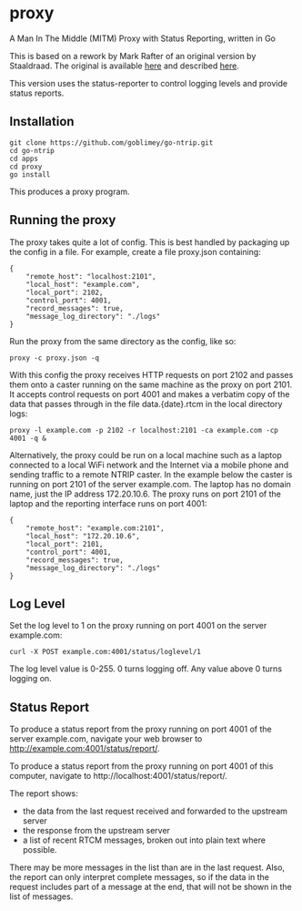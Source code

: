 # proxy

A Man In The Middle (MITM) Proxy with Status Reporting, written in Go

This is based on a rework by Mark Rafter of an original version by Staaldraad.
The original is available [here](https://github.com/staaldraad/tcpprox)
and described [here](https://staaldraad.github.io/2016/12/11/tcpprox/).

This version uses the status-reporter to control logging levels and provide status reports.

## Installation

    git clone https://github.com/goblimey/go-ntrip.git
    cd go-ntrip
    cd apps
    cd proxy 
    go install

This produces a proxy program.


## Running the proxy

The proxy takes quite a lot of config.
This is best handled by packaging up the config in a file.
For example, create a file proxy.json containing:

```
{
	"remote_host": "localhost:2101",
	"local_host": "example.com",
	"local_port": 2102,
    "control_port": 4001,
	"record_messages": true,
	"message_log_directory": "./logs"
}
```

Run the proxy from the same directory as the config, like so:

    proxy -c proxy.json -q

With this config the proxy receives HTTP requests on port 2102 and passes them onto a caster running on the same machine as the proxy on port 2101.  It accepts control requests on port 4001 and makes a verbatim copy of the data that passes through in the file data.{date}.rtcm in the local directory logs:

    proxy -l example.com -p 2102 -r localhost:2101 -ca example.com -cp 4001 -q &

Alternatively, the proxy could be run on a local machine
such as
a laptop connected to a local WiFi network and the Internet via a mobile phone and sending traffic to a remote NTRIP caster.
In the example below the caster is running on port 2101 of
the server example.com.
The laptop has no domain name, just the IP address 172.20.10.6.  The proxy runs on port 2101 of the laptop and the reporting interface runs on port 4001:

```
{
	"remote_host": "example.com:2101",
	"local_host": "172.20.10.6",
	"local_port": 2101,
    "control_port": 4001,
	"record_messages": true,
	"message_log_directory": "./logs"
}
```

## Log Level

Set the log level to 1 on the proxy running on port 4001 on the server example.com:

    curl -X POST example.com:4001/status/loglevel/1

The log level value is 0-255.  0 turns logging off.  Any value above 0 turns logging on.


## Status Report

To produce a status report from the proxy running on port 4001 of the server example.com,
navigate your web browser to http://example.com:4001/status/report/.

To produce a status report from the proxy running on port 4001 of this computer,
navigate to http://localhost:4001/status/report/.

The report shows:

* the data from the last request received and forwarded to the upstream server
* the response from the upstream server
* a list of recent RTCM messages, broken out into plain text where possible.

There may be more messages in the list than are in the last request.  Also, the report can only interpret complete messages, so if the data in the request includes part of a message at the end, that will not be shown in the list of messages.

